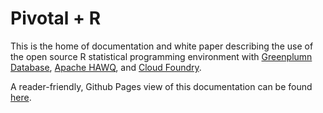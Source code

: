 Pivotal + R
==============
This is the home of documentation and white paper describing the use of the open source R statistical programming environment with [Greenplumn Database](http://greenplum.org), [Apache HAWQ](http://hawq.incubator.apache.org), and [Cloud Foundry](https://www.cloudfoundry.org/).

A reader-friendly, Github Pages view of this documentation can be found [here](http://pivotalsoftware.github.io/gp-r/).
 
